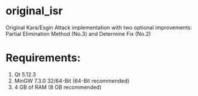 # original_isr
Original Kara/Esgin Attack implementation with two optional improvements: Partial Elimination Method (No.3) and Determine Fix (No.2)

# Requirements:
<ol>
<li>Qt 5.12.3
<li>MinGW 7.3.0 32/64-Bit (64-Bit recommended)
<li>4 GB of RAM (8 GB recommended)
</ol>
